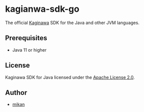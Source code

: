 kagianwa-sdk-go
===============

The official [Kaginawa](https://github.com/kaginawa/kaginawa) SDK for the Java and other JVM languages.

## Prerequisites

- Java 11 or higher

## License

Kaginawa SDK for Java licensed under the [Apache License 2.0](LICENSE).

## Author

- [mikan](https://github.com/mikan)
